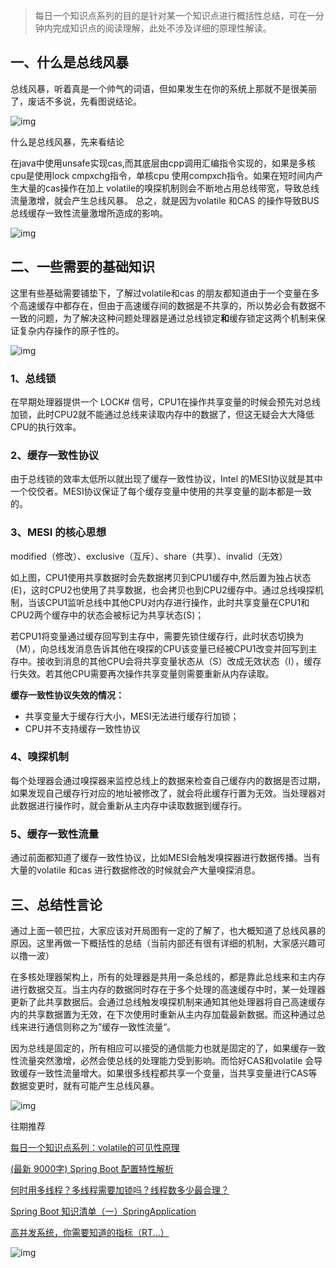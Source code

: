 > 每日一个知识点系列的目的是针对某一个知识点进行概括性总结，可在一分钟内完成知识点的阅读理解，此处不涉及详细的原理性解读。

##  

## 一、什么是总线风暴

总线风暴，听着真是一个帅气的词语，但如果发生在你的系统上那就不是很美丽了，废话不多说，先看图说结论。

![img](https://mmbiz.qpic.cn/mmbiz_jpg/T8zZwgeAkRZWs5lcVtvxBURpko5uxSJrujumhPWj6tMTGCZbFK4uBdH44jYKlfd5Vxvjq9eRhAnib8ibNbNhNAgg/640?wx_fmt=jpeg)

什么是总线风暴，先来看结论

在java中使用unsafe实现cas,而其底层由cpp调用汇编指令实现的，如果是多核cpu是使用lock cmpxchg指令，单核cpu 使用compxch指令。如果在短时间内产生大量的cas操作在加上 volatile的嗅探机制则会不断地占用总线带宽，导致总线流量激增，就会产生总线风暴。     总之，就是因为volatile 和CAS 的操作导致BUS总线缓存一致性流量激增所造成的影响。

![img](https://mmbiz.qpic.cn/mmbiz_gif/T8zZwgeAkRZWs5lcVtvxBURpko5uxSJrJrwbB7clDLic9GAASHlFI5KUKgUfXvotSp3nQPGUGTtAHq6yqXUFZpA/640?wx_fmt=gif)

## 二、一些需要的基础知识

这里有些基础需要铺垫下，了解过volatile和cas 的朋友都知道由于一个变量在多个高速缓存中都存在，但由于高速缓存间的数据是不共享的，所以势必会有数据不一致的问题，为了解决这种问题处理器是通过总线锁定**和**缓存锁定这两个机制来保证复杂内存操作的原子性的。



![img](https://mmbiz.qpic.cn/mmbiz_gif/T8zZwgeAkRZWs5lcVtvxBURpko5uxSJrN5R1x3okiadql9GVaO5HiatNCc2qhf4ibpesfZUQcBG3gUfdTkgHXmNYA/640?wx_fmt=gif)

### 1、总线锁

在早期处理器提供一个 LOCK# 信号，CPU1在操作共享变量的时候会预先对总线加锁，此时CPU2就不能通过总线来读取内存中的数据了，但这无疑会大大降低CPU的执行效率。

### 2、缓存一致性协议

由于总线锁的效率太低所以就出现了缓存一致性协议，Intel 的MESI协议就是其中一个佼佼者。MESI协议保证了每个缓存变量中使用的共享变量的副本都是一致的。

### 3、MESI 的核心思想

modified（修改）、exclusive（互斥）、share（共享）、invalid（无效）

如上图，CPU1使用共享数据时会先数据拷贝到CPU1缓存中,然后置为独占状态(E)，这时CPU2也使用了共享数据，也会拷贝也到CPU2缓存中。通过总线嗅探机制，当该CPU1监听总线中其他CPU对内存进行操作，此时共享变量在CPU1和CPU2两个缓存中的状态会被标记为共享状态(S)；

若CPU1将变量通过缓存回写到主存中，需要先锁住缓存行，此时状态切换为（M），向总线发消息告诉其他在嗅探的CPU该变量已经被CPU1改变并回写到主存中。接收到消息的其他CPU会将共享变量状态从（S）改成无效状态（I），缓存行失效。若其他CPU需要再次操作共享变量则需要重新从内存读取。

**缓存一致性协议失效的情况：**

- 共享变量大于缓存行大小，MESI无法进行缓存行加锁；
- CPU并不支持缓存一致性协议

### 4、嗅探机制

每个处理器会通过嗅探器来监控总线上的数据来检查自己缓存内的数据是否过期，如果发现自己缓存行对应的地址被修改了，就会将此缓存行置为无效。当处理器对此数据进行操作时，就会重新从主内存中读取数据到缓存行。

### 5、缓存一致性流量

通过前面都知道了缓存一致性协议，比如MESI会触发嗅探器进行数据传播。当有大量的volatile 和cas 进行数据修改的时候就会产大量嗅探消息。



## 三、总结性言论

通过上面一顿巴拉，大家应该对开局图有一定的了解了，也大概知道了总线风暴的原因。这里再做一下概括性的总结（当前内部还有很有详细的机制，大家感兴趣可以撸一波）

在多核处理器架构上，所有的处理器是共用一条总线的，都是靠此总线来和主内存进行数据交互。当主内存的数据同时存在于多个处理的高速缓存中时，某一处理器更新了此共享数据后。会通过总线触发嗅探机制来通知其他处理器将自己高速缓存内的共享数据置为无效，在下次使用时重新从主内存加载最新数据。而这种通过总线来进行通信则称之为”缓存一致性流量“。

因为总线是固定的，所有相应可以接受的通信能力也就是固定的了，如果缓存一致性流量突然激增，必然会使总线的处理能力受到影响。而恰好CAS和volatile 会导致缓存一致性流量增大。如果很多线程都共享一个变量，当共享变量进行CAS等数据变更时，就有可能产生总线风暴。

![img](https://mmbiz.qpic.cn/mmbiz_gif/T8zZwgeAkRZWs5lcVtvxBURpko5uxSJrO8E5EzVqWbD2BAbEPfZVrmQrc0J6MMHlrKUbEcHqPAFxTdFGMlAibdg/640?wx_fmt=gif)



往期推荐





[每日一个知识点系列：volatile的可见性原理](http://mp.weixin.qq.com/s?__biz=MzI0MjE4NTM5Mg==&mid=2648975640&idx=1&sn=a8e85ae9ae8d17013490cf09ff92c54e&chksm=f110acc7c66725d19ca1c743fb721434e48ee028804a808493e959aa4196625e246ae772a965&scene=21#wechat_redirect)

[(最新 9000字)  Spring Boot 配置特性解析](http://mp.weixin.qq.com/s?__biz=MzI0MjE4NTM5Mg==&mid=2648975618&idx=1&sn=79e7f89bf1da2dbe81c3e2ff3f76ddfb&chksm=f110acddc66725cba8a7667b81a90a51fccd9bf840bc6daa162204119b8e18d05f33a9b3ed40&scene=21#wechat_redirect)

[何时用多线程？多线程需要加锁吗？线程数多少最合理？](http://mp.weixin.qq.com/s?__biz=MzI0MjE4NTM5Mg==&mid=2648975571&idx=1&sn=57c4ca669794a9137a1377eac654a3a6&chksm=f110ad0cc667241a724552eae7a247ca4af6a2b047d29264e133888b4a81eb2e4706b4b19066&scene=21#wechat_redirect)

[Spring Boot 知识清单（一）SpringApplication](http://mp.weixin.qq.com/s?__biz=MzI0MjE4NTM5Mg==&mid=2648975588&idx=1&sn=87b63472d26ef9f2a60890d4825604ac&chksm=f110ad3bc667242d9831447fe1ed11dc00be836d6f21b68297aae71f02a7a9b0d11b6ad2bf0e&scene=21#wechat_redirect)

[高并发系统，你需要知道的指标（RT...）](http://mp.weixin.qq.com/s?__biz=MzI0MjE4NTM5Mg==&mid=2648975553&idx=1&sn=afd1ff3f61edfab5c9e43e7ffd3e32ee&chksm=f110ad1ec66724086514bcefe8467b8fc6f208c6b97f16b5a6ee2e0fc658f8db3016218fafcf&scene=21#wechat_redirect)



![img](https://mmbiz.qpic.cn/mmbiz_jpg/T8zZwgeAkRaWjkVYIq2obzleDdyAb3wju35l48udfwoX9MBS4XyTibibo0zxtXl82uC10eibP4foFfcAg3Yic1mibBA/640?wx_fmt=jpeg)